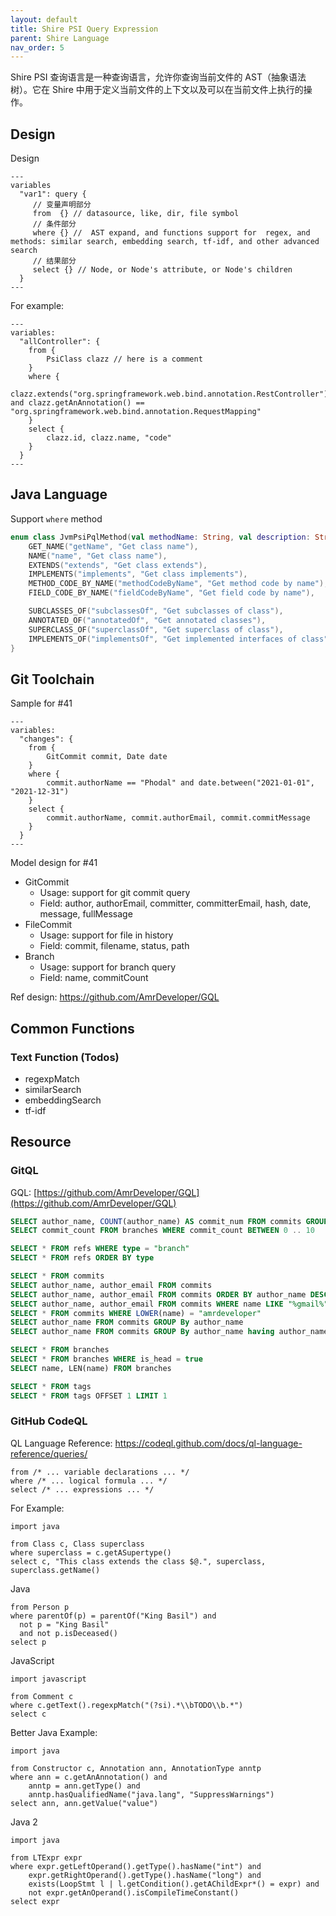 ```yaml
---
layout: default
title: Shire PSI Query Expression
parent: Shire Language
nav_order: 5
---
```


Shire PSI 查询语言是一种查询语言，允许你查询当前文件的 AST（抽象语法树）。它在 Shire 中用于定义当前文件的上下文以及可以在当前文件上执行的操作。

## Design

Design

```shire
---
variables
  "var1": query {
     // 变量声明部分
     from  {} // datasource, like, dir, file symbol
     // 条件部分 
     where {} //  AST expand, and functions support for  regex, and methods: similar search, embedding search, tf-idf, and other advanced search
     // 结果部分
     select {} // Node, or Node's attribute, or Node's children 
  }
---
```

For example:

```shire
---
variables:
  "allController": {
    from {
        PsiClass clazz // here is a comment
    }
    where {
        clazz.extends("org.springframework.web.bind.annotation.RestController") and clazz.getAnAnnotation() == "org.springframework.web.bind.annotation.RequestMapping"
    }
    select {
        clazz.id, clazz.name, "code"
    }
  }
---
```

## Java Language

Support `where` method

```kotlin
enum class JvmPsiPqlMethod(val methodName: String, val description: String) {
    GET_NAME("getName", "Get class name"),
    NAME("name", "Get class name"),
    EXTENDS("extends", "Get class extends"),
    IMPLEMENTS("implements", "Get class implements"),
    METHOD_CODE_BY_NAME("methodCodeByName", "Get method code by name"),
    FIELD_CODE_BY_NAME("fieldCodeByName", "Get field code by name"),

    SUBCLASSES_OF("subclassesOf", "Get subclasses of class"),
    ANNOTATED_OF("annotatedOf", "Get annotated classes"),
    SUPERCLASS_OF("superclassOf", "Get superclass of class"),
    IMPLEMENTS_OF("implementsOf", "Get implemented interfaces of class"),
}
```

## Git Toolchain

Sample for #41

```shire
---
variables:
  "changes": {
    from {
        GitCommit commit, Date date
    }
    where {
        commit.authorName == "Phodal" and date.between("2021-01-01", "2021-12-31")
    }
    select {
        commit.authorName, commit.authorEmail, commit.commitMessage
    }
  }
---
```

Model design for #41

- GitCommit
  - Usage: support for git commit query
  - Field: author, authorEmail, committer, committerEmail, hash, date, message, fullMessage
- FileCommit
  - Usage: support for file in history
  - Field: commit, filename, status, path
- Branch
  - Usage: support for branch query
  - Field: name, commitCount

Ref design: https://github.com/AmrDeveloper/GQL

## Common Functions  

### Text Function (Todos)

- regexpMatch
- similarSearch
- embeddingSearch
- tf-idf

## Resource

### GitQL

GQL: [https://github.com/AmrDeveloper/GQL](https://github.com/AmrDeveloper/GQL)

```sql
SELECT author_name, COUNT(author_name) AS commit_num FROM commits GROUP BY author_name, author_email ORDER BY commit_num DESC LIMIT 10
SELECT commit_count FROM branches WHERE commit_count BETWEEN 0 .. 10

SELECT * FROM refs WHERE type = "branch"
SELECT * FROM refs ORDER BY type

SELECT * FROM commits
SELECT author_name, author_email FROM commits
SELECT author_name, author_email FROM commits ORDER BY author_name DESC, author_email ASC
SELECT author_name, author_email FROM commits WHERE name LIKE "%gmail%" ORDER BY author_name
SELECT * FROM commits WHERE LOWER(name) = "amrdeveloper"
SELECT author_name FROM commits GROUP By author_name
SELECT author_name FROM commits GROUP By author_name having author_name = "AmrDeveloper"

SELECT * FROM branches
SELECT * FROM branches WHERE is_head = true
SELECT name, LEN(name) FROM branches

SELECT * FROM tags
SELECT * FROM tags OFFSET 1 LIMIT 1
```

### GitHub CodeQL

QL Language Reference: https://codeql.github.com/docs/ql-language-reference/queries/

```codeql
from /* ... variable declarations ... */
where /* ... logical formula ... */
select /* ... expressions ... */
```

For Example:

```codeql
import java

from Class c, Class superclass
where superclass = c.getASupertype()
select c, "This class extends the class $@.", superclass, superclass.getName()
```

Java

```codeql
from Person p
where parentOf(p) = parentOf("King Basil") and
  not p = "King Basil"
  and not p.isDeceased()
select p
```

JavaScript

```codeql
import javascript

from Comment c
where c.getText().regexpMatch("(?si).*\\bTODO\\b.*")
select c
```

Better Java Example:

```codeql
import java

from Constructor c, Annotation ann, AnnotationType anntp
where ann = c.getAnAnnotation() and
    anntp = ann.getType() and
    anntp.hasQualifiedName("java.lang", "SuppressWarnings")
select ann, ann.getValue("value")
```

Java 2

```codeql
import java

from LTExpr expr
where expr.getLeftOperand().getType().hasName("int") and
    expr.getRightOperand().getType().hasName("long") and
    exists(LoopStmt l | l.getCondition().getAChildExpr*() = expr) and
    not expr.getAnOperand().isCompileTimeConstant()
select expr
```
